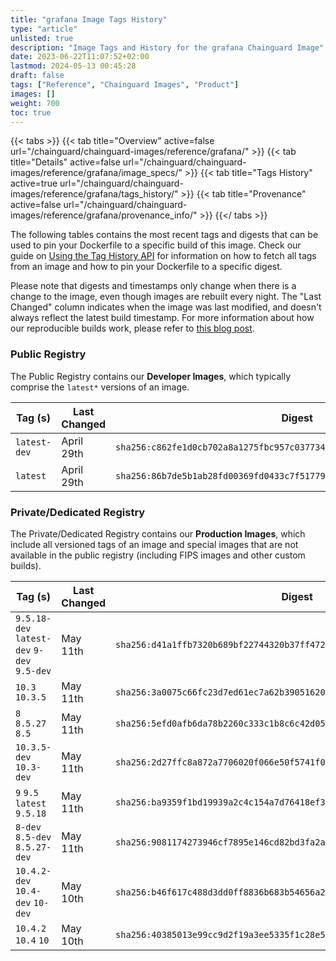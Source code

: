 ```yaml
---
title: "grafana Image Tags History"
type: "article"
unlisted: true
description: "Image Tags and History for the grafana Chainguard Image"
date: 2023-06-22T11:07:52+02:00
lastmod: 2024-05-13 00:45:28
draft: false
tags: ["Reference", "Chainguard Images", "Product"]
images: []
weight: 700
toc: true
---
```


{{< tabs >}}
{{< tab title="Overview" active=false url="/chainguard/chainguard-images/reference/grafana/" >}}
{{< tab title="Details" active=false url="/chainguard/chainguard-images/reference/grafana/image_specs/" >}}
{{< tab title="Tags History" active=true url="/chainguard/chainguard-images/reference/grafana/tags_history/" >}}
{{< tab title="Provenance" active=false url="/chainguard/chainguard-images/reference/grafana/provenance_info/" >}}
{{</ tabs >}}

The following tables contains the most recent tags and digests that can be used to pin your Dockerfile to a specific build of this image. Check our guide on [Using the Tag History API](/chainguard/chainguard-images/using-the-tag-history-api/) for information on how to fetch all tags from an image and how to pin your Dockerfile to a specific digest.

Please note that digests and timestamps only change when there is a change to the image, even though images are rebuilt every night. The "Last Changed" column indicates when the image was last modified, and doesn't always reflect the latest build timestamp. For more information about how our reproducible builds work, please refer to [this blog post](https://www.chainguard.dev/unchained/reproducing-chainguards-reproducible-image-builds).

### Public Registry
The Public Registry contains our **Developer Images**, which typically comprise the `latest*` versions of an image.

| Tag (s)       | Last Changed | Digest                                                                    |
|---------------|--------------|---------------------------------------------------------------------------|
|  `latest-dev` | April 29th   | `sha256:c862fe1d0cb702a8a1275fbc957c03773420a94e02f2cccd5201ef99ac39bf4e` |
|  `latest`     | April 29th   | `sha256:86b7de5b1ab28fd00369fd0433c7f517792973d0a2e56d6beba11f98dd38fa4e` |


### Private/Dedicated Registry
The Private/Dedicated Registry contains our **Production Images**, which include all versioned tags of an image and special images that are not available in the public registry (including FIPS images and other custom builds).

| Tag (s)                                      | Last Changed | Digest                                                                    |
|----------------------------------------------|--------------|---------------------------------------------------------------------------|
|  `9.5.18-dev` `latest-dev` `9-dev` `9.5-dev` | May 11th     | `sha256:d41a1ffb7320b689bf22744320b37ff47216ca622373a1190f34bc52a9f3fd5c` |
|  `10.3` `10.3.5`                             | May 11th     | `sha256:3a0075c66fc23d7ed61ec7a62b39051620507d281800e9ede844a3e26695a459` |
|  `8` `8.5.27` `8.5`                          | May 11th     | `sha256:5efd0afb6da78b2260c333c1b8c6c42d059e1eb85b7d71dddff9d84f293420db` |
|  `10.3.5-dev` `10.3-dev`                     | May 11th     | `sha256:2d27ffc8a872a7706020f066e50f5741f097edd84871dae09500822ca1b3c80c` |
|  `9` `9.5` `latest` `9.5.18`                 | May 11th     | `sha256:ba9359f1bd19939a2c4c154a7d76418ef3a3ae70e0badeea925ed87ce0bbdee9` |
|  `8-dev` `8.5-dev` `8.5.27-dev`              | May 11th     | `sha256:9081174273946cf7895e146cd82bd3fa2adc844ff0c382db3ca62d37a755cc59` |
|  `10.4.2-dev` `10.4-dev` `10-dev`            | May 10th     | `sha256:b46f617c488d3dd0ff8836b683b54656a25590d9e6e518f23260ab3a789f64c8` |
|  `10.4.2` `10.4` `10`                        | May 10th     | `sha256:40385013e99cc9d2f19a3ee5335f1c28e5fb17d7192f5753ede34a61583348da` |

